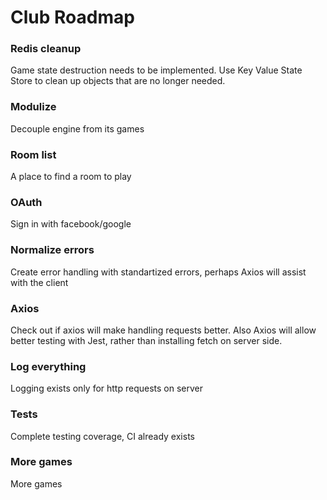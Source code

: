 # Club Roadmap

### Redis cleanup
Game state destruction needs to be implemented. 
Use Key Value State Store to clean up objects that are no longer needed.

### Modulize
Decouple engine from its games

### Room list
A place to find a room to play

### OAuth
Sign in with facebook/google

### Normalize errors
Create error handling with standartized errors, perhaps Axios will assist with the client

### Axios
Check out if axios will make handling requests better.
Also Axios will allow better testing with Jest, rather than installing fetch on server side.

### Log everything
Logging exists only for http requests on server

### Tests
Complete testing coverage, CI already exists

### More games
More games

